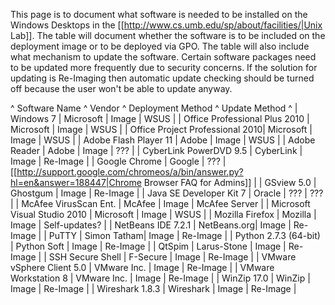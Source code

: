 This page is to document what software is needed to be installed on the Windows Desktops in the [[http://www.cs.umb.edu/sp/about/facilities/|Unix Lab]].  The table will document whether the software is to be included on the deployment image or to be deployed via GPO.  The table will also include what mechanism to update the software.  Certain software packages need to be updated more frequently due to security concerns.  If the solution for updating is Re-Imaging then automatic update checking should be turned off because the user won't be able to update anyway.

^ Software Name                ^ Vendor      ^ Deployment Method   ^ Update Method  ^
| Windows 7                       | Microsoft   | Image               | WSUS           |
| Office Professional Plus 2010   | Microsoft   | Image               | WSUS           |
| Office Project Professional 2010| Microsoft   | Image               | WSUS           |
| Adobe Flash Player 11           | Adobe       | Image               | WSUS           |
| Adobe Reader                    | Adobe       | Image               | ???            |
| CyberLink PowerDVD 9.5          | CyberLink   | Image               | Re-Image       |
| Google Chrome                   | Google      | ???                 | [[http://support.google.com/chromeos/a/bin/answer.py?hl=en&answer=188447|Chrome Browser FAQ for Admins]] |
| GSview 5.0                      | Ghostgum    | Image               | Re-Image       |
| Java SE Developer Kit 7         | Oracle      | ???                 | ???            |
| McAfee VirusScan Ent.           | McAfee      | Image               | McAfee Server  |
| Microsoft Visual Studio 2010    | Microsoft   | Image               | WSUS           |
| Mozilla Firefox                 | Mozilla     | Image               | Self-updates?  |
| NetBeans IDE 7.2.1              | NetBeans.org| Image               | Re-Image       |
| PuTTY                           | Simon Tatham| Image               | Re-Image       |
| Python 2.7.3 (64-bit)           | Python Soft | Image               | Re-Image       |
| QtSpim                          | Larus-Stone | Image               | Re-Image       |
| SSH Secure Shell                | F-Secure    | Image               | Re-Image       |
| VMware vSphere Client 5.0       | VMware Inc. | Image               | Re-Image       |
| VMware Workstation 8            | VMware Inc. | Image               | Re-Image       |
| WinZip 17.0                     | WinZip      | Image               | Re-Image       |
| Wireshark 1.8.3                 | Wireshark   | Image               | Re-Image       |